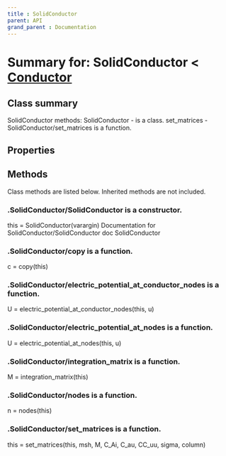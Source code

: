 ```yaml
---
title : SolidConductor
parent: API
grand_parent : Documentation
---
```

# Summary for: **SolidConductor**  < [Conductor](Conductor.html)

## Class summary

SolidConductor methods:
SolidConductor - is a class.
set_matrices - SolidConductor/set_matrices is a function.

## Properties


## Methods

Class methods are listed below. Inherited methods are not included.

### .**SolidConductor**/SolidConductor is a constructor.
this = SolidConductor(varargin)
Documentation for SolidConductor/SolidConductor
doc SolidConductor

### .SolidConductor/**copy** is a function.
c = copy(this)

### .SolidConductor/**electric_potential_at_conductor_nodes** is a function.
U = electric_potential_at_conductor_nodes(this, u)

### .SolidConductor/**electric_potential_at_nodes** is a function.
U = electric_potential_at_nodes(this, u)

### .SolidConductor/**integration_matrix** is a function.
M = integration_matrix(this)

### .SolidConductor/**nodes** is a function.
n = nodes(this)

### .SolidConductor/**set_matrices** is a function.
this = set_matrices(this, msh, M, C_Ai, C_au, CC_uu, sigma, column)


